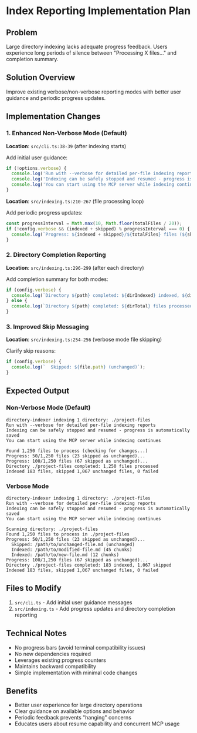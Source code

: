 # Index Reporting Implementation Plan

## Problem
Large directory indexing lacks adequate progress feedback. Users experience long periods of silence between "Processing X files..." and completion summary.

## Solution Overview
Improve existing verbose/non-verbose reporting modes with better user guidance and periodic progress updates.

## Implementation Changes

### 1. Enhanced Non-Verbose Mode (Default)

**Location**: `src/cli.ts:38-39` (after indexing starts)

Add initial user guidance:
```typescript
if (!options.verbose) {
  console.log('Run with --verbose for detailed per-file indexing reports');
  console.log('Indexing can be safely stopped and resumed - progress is automatically saved');
  console.log('You can start using the MCP server while indexing continues');
}
```

**Location**: `src/indexing.ts:210-267` (file processing loop)

Add periodic progress updates:
```typescript
const progressInterval = Math.max(10, Math.floor(totalFiles / 20));
if (!config.verbose && (indexed + skipped) % progressInterval === 0) {
  console.log(`Progress: ${indexed + skipped}/${totalFiles} files (${skipped} skipped as unchanged)...`);
}
```

### 2. Directory Completion Reporting

**Location**: `src/indexing.ts:296-299` (after each directory)

Add completion summary for both modes:
```typescript
if (config.verbose) {
  console.log(`Directory ${path} completed: ${dirIndexed} indexed, ${dirSkipped} skipped`);
} else {
  console.log(`Directory ${path} completed: ${dirTotal} files processed`);
}
```

### 3. Improved Skip Messaging

**Location**: `src/indexing.ts:254-256` (verbose mode file skipping)

Clarify skip reasons:
```typescript
if (config.verbose) {
  console.log(`  Skipped: ${file.path} (unchanged)`);
}
```

## Expected Output

### Non-Verbose Mode (Default)
```
directory-indexer indexing 1 directory: ./project-files
Run with --verbose for detailed per-file indexing reports
Indexing can be safely stopped and resumed - progress is automatically saved
You can start using the MCP server while indexing continues

Found 1,250 files to process (checking for changes...)
Progress: 50/1,250 files (23 skipped as unchanged)...
Progress: 100/1,250 files (67 skipped as unchanged)...
Directory ./project-files completed: 1,250 files processed
Indexed 183 files, skipped 1,067 unchanged files, 0 failed
```

### Verbose Mode
```
directory-indexer indexing 1 directory: ./project-files
Run with --verbose for detailed per-file indexing reports
Indexing can be safely stopped and resumed - progress is automatically saved
You can start using the MCP server while indexing continues

Scanning directory: ./project-files
Found 1,250 files to process in ./project-files
Progress: 50/1,250 files (23 skipped as unchanged)...
  Skipped: /path/to/unchanged-file.md (unchanged)
  Indexed: /path/to/modified-file.md (45 chunks)
  Indexed: /path/to/new-file.md (12 chunks)
Progress: 100/1,250 files (67 skipped as unchanged)...
Directory ./project-files completed: 183 indexed, 1,067 skipped
Indexed 183 files, skipped 1,067 unchanged files, 0 failed
```

## Files to Modify

1. `src/cli.ts` - Add initial user guidance messages
2. `src/indexing.ts` - Add progress updates and directory completion reporting

## Technical Notes

- No progress bars (avoid terminal compatibility issues)
- No new dependencies required
- Leverages existing progress counters
- Maintains backward compatibility
- Simple implementation with minimal code changes

## Benefits

- Better user experience for large directory operations
- Clear guidance on available options and behavior
- Periodic feedback prevents "hanging" concerns
- Educates users about resume capability and concurrent MCP usage